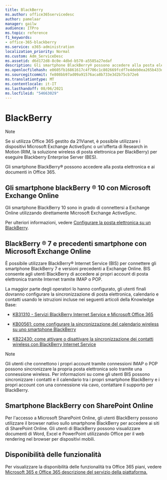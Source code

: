 ```yaml
---
title: BlackBerry
ms.author: office365servicedesc
author: pamelaar
manager: gailw
audience: ITPro
ms.topic: reference
f1_keywords:
- office-365-blackberry
ms.service: o365-administration
localization_priority: Normal
ms.custom: Adm_ServiceDesc
ms.assetid: d6d172d8-8c0e-4dbd-b570-a5585a27edaf
description: Gli smartphone BlackBerry® possono accedere alla posta elettronica e ai documenti in Office 365.
ms.openlocfilehash: e0605fb16861617c4f706c1c802669fcdf7e4deb0ea265b433d88e0223dd1d14
ms.sourcegitcommit: fe808bb97ad09a91576aca8b733e3d2b75cb72e6
ms.translationtype: MT
ms.contentlocale: it-IT
ms.lasthandoff: 08/06/2021
ms.locfileid: "54663029"
---
```

# <a name="blackberry"></a>BlackBerry

> [!NOTE]
> Se si utilizza Office 365 gestito da 21Vianet, è possibile utilizzare i dispositivi Microsoft Exchange ActiveSync o un'offerta di Research in Motion (RIM, la soluzione wireless di posta elettronica per BlackBerry) per eseguire Blackberry Enterprise Server (BES). 
  
Gli smartphone BlackBerry® possono accedere alla posta elettronica e ai documenti in Office 365.
  
## <a name="blackberry-10-smartphones-with-microsoft-exchange-online"></a>Gli smartphone blackBerry ® 10 con Microsoft Exchange Online

Gli smartphone BlackBerry 10 sono in grado di connettersi a Exchange Online utilizzando direttamente Microsoft Exchange ActiveSync.
  
Per ulteriori informazioni, vedere [Configurare la posta elettronica su un BlackBerry](https://go.microsoft.com/fwlink/?linkid=863394).
  
## <a name="blackberry-7-and-earlier-smartphones-with-microsoft-exchange-online"></a>BlackBerry ® 7 e precedenti smartphone con Microsoft Exchange Online

È possibile utilizzare BlackBerry® Internet Service (BIS) per connettere gli smartphone BlackBerry 7 e versioni precedenti a Exchange Online. BIS consente agli utenti BlackBerry di accedere ai propri account di posta elettronica tramite Internet tramite IMAP o POP.
  
La maggior parte degli operatori lo hanno configurato, gli utenti finali dovranno configurare la sincronizzazione di posta elettronica, calendario e contatti usando le istruzioni incluse nei seguenti articoli della Knowledge Base:
  
- [KB31310 - Servizi BlackBerry Internet Service e Microsoft Office 365](https://go.microsoft.com/fwlink/?LinkID=826158&amp;clcid=0x409)
    
- [KB00561: come configurare la sincronizzazione del calendario wireless su uno smartphone BlackBerry](https://go.microsoft.com/fwlink/?LinkID=826160&amp;clcid=0x409)
    
- [KB22430: come attivare o disattivare la sincronizzazione dei contatti wireless con BlackBerry Internet Service](https://go.microsoft.com/fwlink/?LinkID=826161&amp;clcid=0x409)
    
> [!NOTE]
> Gli utenti che connettono i propri account tramite connessioni IMAP o POP possono sincronizzare la propria posta elettronica solo tramite una connessione wireless. Per informazioni su come gli utenti BIS possono sincronizzare i contatti e il calendario tra i propri smartphone BlackBerry e i propri account con una connessione via cavo, contattare il supporto per BlackBerry. 
  
## <a name="blackberry-smartphones-with-sharepoint-online"></a>Smartphone BlackBerry con SharePoint Online

Per l'accesso a Microsoft SharePoint Online, gli utenti BlackBerry possono utilizzare il browser nativo sullo smartphone BlackBerry per accedere ai siti di SharePoint Online. Gli utenti di BlackBerry possono visualizzare documenti di Word, Excel e PowerPoint utilizzando Office per il web rendering nel browser per dispositivi mobili.
  
## <a name="feature-availability"></a>Disponibilità delle funzionalità

Per visualizzare la disponibilità delle funzionalità tra Office 365 piani, vedere [Microsoft 365 e Office 365 descrizione del servizio della piattaforma.](office-365-platform-service-description.md)
  